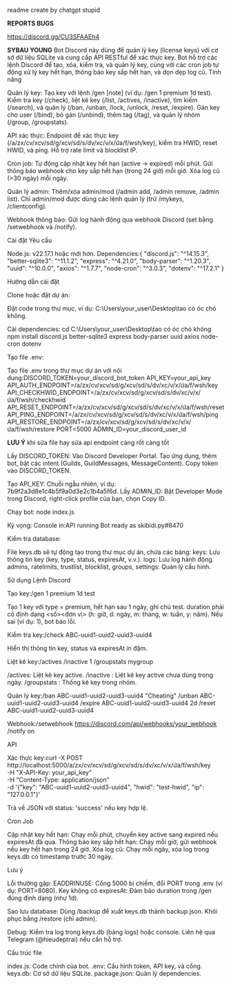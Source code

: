 readme create by chatgpt stupid

**REPORTS BUGS**

https://discord.gg/CU3SFAAEh4


**SYBAU YOUNG**
Bot Discord này dùng để quản lý key (license keys) với cơ sở dữ liệu SQLite và cung cấp API RESTful để xác thực key. Bot hỗ trợ các lệnh Discord để tạo, xóa, kiểm tra, và quản lý key, cùng với các cron job tự động xử lý key hết hạn, thông báo key sắp hết hạn, và dọn dẹp log cũ.
Tính năng

Quản lý key:
Tạo key với lệnh /gen <quantity> <type> <duration> [note] (ví dụ: /gen 1 premium 1d test).
Kiểm tra key (/check), liệt kê key (/list, /actives, /inactive), tìm kiếm (/search), và quản lý (/ban, /unban, /lock, /unlock, /reset, /expire).
Gán key cho user (/bind), bỏ gán (/unbind), thêm tag (/tag), và quản lý nhóm (/group, /groupstats).


API xác thực:
Endpoint để xác thực key (/a/zx/cv/xcv/sd/g/xcv/sd/s/dv/xc/v/x/ứa/f/wsh/key), kiểm tra HWID, reset HWID, và ping.
Hỗ trợ rate limit và blocklist IP.


Cron job:
Tự động cập nhật key hết hạn (active → expired) mỗi phút.
Gửi thông báo webhook cho key sắp hết hạn (trong 24 giờ) mỗi giờ.
Xóa log cũ (>30 ngày) mỗi ngày.


Quản lý admin:
Thêm/xóa admin/mod (/admin add, /admin remove, /admin list).
Chỉ admin/mod được dùng các lệnh quản lý (trừ /mykeys, /clientconfig).


Webhook thông báo: Gửi log hành động qua webhook Discord (set bằng /setwebhook và /notify).

Cài đặt
Yêu cầu

Node.js: v22.17.1 hoặc mới hơn.
Dependencies:{
  "discord.js": "^14.15.3",
  "better-sqlite3": "^11.1.2",
  "express": "^4.21.0",
  "body-parser": "^1.20.3",
  "uuid": "^10.0.0",
  "axios": "^1.7.7",
  "node-cron": "^3.0.3",
  "dotenv": "^17.2.1"
}



Hướng dẫn cài đặt

Clone hoặc đặt dự án:

Đặt code trong thư mục, ví dụ: C:\Users\your_user\Desktop\tao có óc chó không.


Cài dependencies:
cd C:\Users\your_user\Desktop\tao có óc chó không
npm install discord.js better-sqlite3 express body-parser uuid axios node-cron dotenv


Tạo file .env:

Tạo file .env trong thư mục dự án với nội dung:DISCORD_TOKEN=your_discord_bot_token
API_KEY=your_api_key
API_AUTH_ENDPOINT=/a/zx/cv/xcv/sd/g/xcv/sd/s/dv/xc/v/x/ứa/f/wsh/key
API_CHECKHWID_ENDPOINT=/a/zx/cv/xcv/sd/g/xcv/sd/s/dv/xc/v/x/ứa/f/wsh/checkhwid
API_RESET_ENDPOINT=/a/zx/cv/xcv/sd/g/xcv/sd/s/dv/xc/v/x/ứa/f/wsh/reset
API_PING_ENDPOINT=/a/zx/cv/xcv/sd/g/xcv/sd/s/dv/xc/v/x/ứa/f/wsh/ping
API_RESTORE_ENDPOINT=/a/zx/cv/xcv/sd/g/xcv/sd/s/dv/xc/v/x/ứa/f/wsh/restore
PORT=5000
ADMIN_ID=your_discord_user_id

**LƯU Ý**
khi sửa file hay sửa api endpoint càng rốt càng tốt


Lấy DISCORD_TOKEN:
Vào Discord Developer Portal.
Tạo ứng dụng, thêm bot, bật các intent (Guilds, GuildMessages, MessageContent).
Copy token vào DISCORD_TOKEN.


Tạo API_KEY: Chuỗi ngẫu nhiên, ví dụ: 7b9f2a3d8e1c4b5f9a0d3e2c1b4a5f6d.
Lấy ADMIN_ID:
Bật Developer Mode trong Discord, right-click profile của bạn, chọn Copy ID.




Chạy bot:
node index.js


Kỳ vọng: Console in:API running
Bot ready as skibidi.py#8470




Kiểm tra database:

File keys.db sẽ tự động tạo trong thư mục dự án, chứa các bảng:
keys: Lưu thông tin key (key, type, status, expiresAt, v.v.).
logs: Lưu log hành động.
admins, ratelimits, trustlist, blocklist, groups, settings: Quản lý cấu hình.





Sử dụng
Lệnh Discord

Tạo key:/gen 1 premium 1d test


Tạo 1 key với type = premium, hết hạn sau 1 ngày, ghi chú test.
duration phải có định dạng <số><đơn vị> (h: giờ, d: ngày, m: tháng, w: tuần, y: năm). Nếu sai (ví dụ: 1), bot báo lỗi.


Kiểm tra key:/check ABC-uuid1-uuid2-uuid3-uuid4


Hiển thị thông tin key, status và expiresAt in đậm.


Liệt kê key:/actives
/inactive 1
/groupstats mygroup


/actives: Liệt kê key active.
/inactive <days>: Liệt kê key active chưa dùng trong <days> ngày.
/groupstats <group>: Thống kê key trong nhóm.


Quản lý key:/ban ABC-uuid1-uuid2-uuid3-uuid4 "Cheating"
/unban ABC-uuid1-uuid2-uuid3-uuid4
/expire ABC-uuid1-uuid2-uuid3-uuid4 2d
/reset ABC-uuid1-uuid2-uuid3-uuid4


Webhook:/setwebhook https://discord.com/api/webhooks/your_webhook
/notify on



API

Xác thực key:curl -X POST http://localhost:5000/a/zx/cv/xcv/sd/g/xcv/sd/s/dv/xc/v/x/ứa/f/wsh/key \
-H "X-API-Key: your_api_key" \
-H "Content-Type: application/json" \
-d '{"key": "ABC-uuid1-uuid2-uuid3-uuid4", "hwid": "test-hwid", "ip": "127.0.0.1"}'


Trả về JSON với status: 'success' nếu key hợp lệ.



Cron Job

Cập nhật key hết hạn: Chạy mỗi phút, chuyển key active sang expired nếu expiresAt đã qua.
Thông báo key sắp hết hạn: Chạy mỗi giờ, gửi webhook nếu key hết hạn trong 24 giờ.
Xóa log cũ: Chạy mỗi ngày, xóa log trong keys.db có timestamp trước 30 ngày.

Lưu ý

Lỗi thường gặp:
EADDRINUSE: Cổng 5000 bị chiếm, đổi PORT trong .env (ví dụ: PORT=8080).
Key không có expiresAt: Đảm bảo duration trong /gen đúng định dạng (như 1d).


Sao lưu database:
Dùng /backup để xuất keys.db thành backup.json.
Khôi phục bằng /restore (chỉ admin).


Debug:
Kiểm tra log trong keys.db (bảng logs) hoặc console.
Liên hệ qua Telegram (@hieudeptrai) nếu cần hỗ trợ.



Cấu trúc file

index.js: Code chính của bot.
.env: Cấu hình token, API key, và cổng.
keys.db: Cơ sở dữ liệu SQLite.
package.json: Quản lý dependencies.
